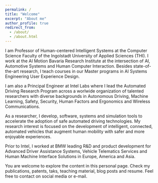 ```yaml
---
permalink: /
title: "Welcome"
excerpt: "About me"
author_profile: true
redirect_from: 
  - /about/
  - /about.html
---
```


I am Professor of Human-centered Intelligent Systems at the Computer Science Faculty of the Ingolstadt University of Applied Sciences (THI). I work at the AI Motion Bavaria Research Institute at the intersection of AI, Automotive Systems and Human Computer Interaction. Besides state-of-the-art research, I teach courses in our Master programs in AI Systems Engineering User Experience Design.  

I am also a Principal Engineer at Intel Labs where I lead the Automated Driving Research Program across a worlwide organization of talented researchers with diverse backgrounds in Autonomous Driving, Machine Learning, Safety, Security, Human Factors and Ergonomics and Wireless Communications. 

As a researcher, I develop, software, systems and simulation tools to accelerate the adoption of safe automated driving technologies. My research interest is focused on the development of intelligent, connected, automated vehicles that augment human mobility with safer and more enjoyable experiences. 

Prior to Intel, I worked at BMW leading R&D and product development for Advanced Driver Assistance Systems, Vehicle Telematics Services and Human Machine Interface Solutions in Europe, America and Asia. 

You are welcome to explore the content in this personal page. Check my publications, patents, taks, teaching material, blog posts and resume. Feel free to contact on social media or e-mail.
